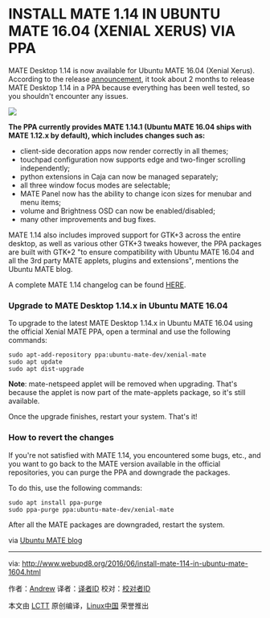 INSTALL MATE 1.14 IN UBUNTU MATE 16.04 (XENIAL XERUS) VIA PPA
=================================================================

MATE Desktop 1.14 is now available for Ubuntu MATE 16.04 (Xenial Xerus). According to the release [announcement][1], it took about 2 months to release MATE Desktop 1.14 in a PPA because everything has been well tested, so you shouldn't encounter any issues.

![](https://2.bp.blogspot.com/-v38tLvDAxHg/V1k7beVd5SI/AAAAAAAAX7A/1X72bmQ3ia42ww6kJ_61R-CZ6yrYEBSpgCLcB/s400/mate114-ubuntu1604.png)

**The PPA currently provides MATE 1.14.1 (Ubuntu MATE 16.04 ships with MATE 1.12.x by default), which includes changes such as:**

- client-side decoration apps now render correctly in all themes;
- touchpad configuration now supports edge and two-finger scrolling independently;
- python extensions in Caja can now be managed separately;
- all three window focus modes are selectable;
- MATE Panel now has the ability to change icon sizes for menubar and menu items;
- volume and Brightness OSD can now be enabled/disabled;
- many other improvements and bug fixes.

MATE 1.14 also includes improved support for GTK+3 across the entire desktop, as well as various other GTK+3 tweaks however, the PPA packages are built with GTK+2 "to ensure compatibility with Ubuntu MATE 16.04 and all the 3rd party MATE applets, plugins and extensions", mentions the Ubuntu MATE blog.

A complete MATE 1.14 changelog can be found [HERE][2].

### Upgrade to MATE Desktop 1.14.x in Ubuntu MATE 16.04

To upgrade to the latest MATE Desktop 1.14.x in Ubuntu MATE 16.04 using the official Xenial MATE PPA, open a terminal and use the following commands:

```
sudo apt-add-repository ppa:ubuntu-mate-dev/xenial-mate
sudo apt update
sudo apt dist-upgrade
```

**Note**: mate-netspeed applet will be removed when upgrading. That's because the applet is now part of the mate-applets package, so it's still available.

Once the upgrade finishes, restart your system. That's it!

### How to revert the changes

If you're not satisfied with MATE 1.14, you encountered some bugs, etc., and you want to go back to the MATE version available in the official repositories, you can purge the PPA and downgrade the packages. 

To do this, use the following commands:

```
sudo apt install ppa-purge
sudo ppa-purge ppa:ubuntu-mate-dev/xenial-mate
```

After all the MATE packages are downgraded, restart the system.

via [Ubuntu MATE blog][3]

--------------------------------------------------------------------------------

via: http://www.webupd8.org/2016/06/install-mate-114-in-ubuntu-mate-1604.html

作者：[Andrew][a]
译者：[译者ID](https://github.com/译者ID)
校对：[校对者ID](https://github.com/校对者ID)

本文由 [LCTT](https://github.com/LCTT/TranslateProject) 原创编译，[Linux中国](https://linux.cn/) 荣誉推出

[a]: http://www.webupd8.org/p/about.html
[1]: https://ubuntu-mate.org/blog/mate-desktop-114-for-xenial-xerus/
[2]: http://mate-desktop.com/blog/2016-04-08-mate-1-14-released/
[3]: https://ubuntu-mate.org/blog/mate-desktop-114-for-xenial-xerus/
